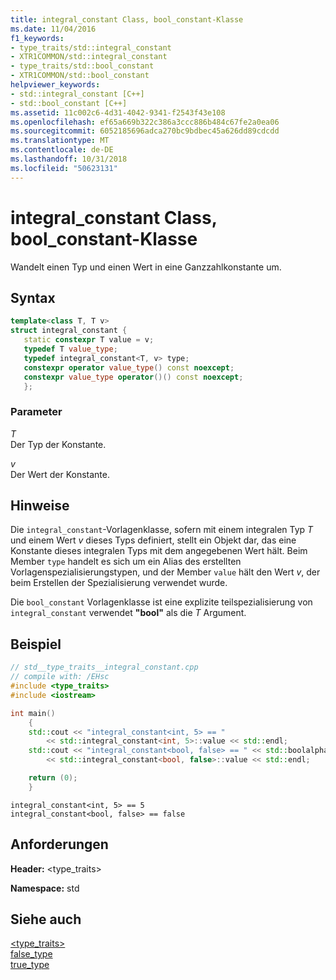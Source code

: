 ```yaml
---
title: integral_constant Class, bool_constant-Klasse
ms.date: 11/04/2016
f1_keywords:
- type_traits/std::integral_constant
- XTR1COMMON/std::integral_constant
- type_traits/std::bool_constant
- XTR1COMMON/std::bool_constant
helpviewer_keywords:
- std::integral_constant [C++]
- std::bool_constant [C++]
ms.assetid: 11c002c6-4d31-4042-9341-f2543f43e108
ms.openlocfilehash: ef65a669b322c386a3ccc886b484c67fe2a0ea06
ms.sourcegitcommit: 6052185696adca270bc9bdbec45a626dd89cdcdd
ms.translationtype: MT
ms.contentlocale: de-DE
ms.lasthandoff: 10/31/2018
ms.locfileid: "50623131"
---
```

# <a name="integralconstant-class-boolconstant-class"></a>integral_constant Class, bool_constant-Klasse

Wandelt einen Typ und einen Wert in eine Ganzzahlkonstante um.

## <a name="syntax"></a>Syntax

```cpp
template<class T, T v>
struct integral_constant {
   static constexpr T value = v;
   typedef T value_type;
   typedef integral_constant<T, v> type;
   constexpr operator value_type() const noexcept;
   constexpr value_type operator()() const noexcept;
   };
```

### <a name="parameters"></a>Parameter

*T*<br/>
Der Typ der Konstante.

*v*<br/>
Der Wert der Konstante.

## <a name="remarks"></a>Hinweise

Die `integral_constant`-Vorlagenklasse, sofern mit einem integralen Typ *T* und einem Wert *v* dieses Typs definiert, stellt ein Objekt dar, das eine Konstante dieses integralen Typs mit dem angegebenen Wert hält. Beim Member `type` handelt es sich um ein Alias des erstellten Vorlagenspezialisierungstypen, und der Member `value` hält den Wert *v*, der beim Erstellen der Spezialisierung verwendet wurde.

Die `bool_constant` Vorlagenklasse ist eine explizite teilspezialisierung von `integral_constant` verwendet **"bool"** als die *T* Argument.

## <a name="example"></a>Beispiel

```cpp
// std__type_traits__integral_constant.cpp
// compile with: /EHsc
#include <type_traits>
#include <iostream>

int main()
    {
    std::cout << "integral_constant<int, 5> == "
        << std::integral_constant<int, 5>::value << std::endl;
    std::cout << "integral_constant<bool, false> == " << std::boolalpha
        << std::integral_constant<bool, false>::value << std::endl;

    return (0);
    }

```

```Output
integral_constant<int, 5> == 5
integral_constant<bool, false> == false
```

## <a name="requirements"></a>Anforderungen

**Header:** \<type_traits>

**Namespace:** std

## <a name="see-also"></a>Siehe auch

[<type_traits>](../standard-library/type-traits.md)<br/>
[false_type](../standard-library/type-traits-typedefs.md#false_type)<br/>
[true_type](../standard-library/type-traits-typedefs.md#true_type)<br/>
